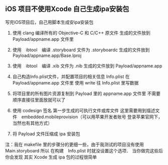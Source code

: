 ## iOS 项目不使用Xcode 自己生成ipa安装包

写完iOS项目后，自己用脚本生成安ipa安装包

1. 使用 clang 编译所有的 Objective-C 和  C/C++ 原文件
   生成的文件放到 Payload/appname.app 文件里

2. 使用　ibtool　编译 .storyboard 文件为 .storyboardc
   生成的文件放到 Payload/appname.app/Base.lproj
   
3. 使用　ibtool　编译 .xib 文件为 .nib
   生成的文件放到 Payload/appname.app

4. 自己构造Info.plist文件，并配置项目的相关信息
   Info.plist 在 Payload/appname.app 文件里
   使用 write 往 Info.plist 里写数据

5. 将项目里的所有图片资源复制到 Payload 里的 appname.app 文件里
   不需要顺序直接往里面放就可以了

6. 使用 codesign 签名 第一步生成的可执行文件或库文件
   这里需要用到描述文件　embedded.mobileprovision（可以用苹果开发者账号 登录苹果官网下，当然也有其他方式）
   
7. 将 Payload 文件压缩成 ipa 安装包

注：我在 makefile 里的步骤分的更细一些，由于我测试的项目没有使用 Main.storyboard 所以 在构建　Info.plist 时就没设置这个选项．
当你做完这些后你会发现 其实 Xcode 生成 ipa 包的过程很简单
